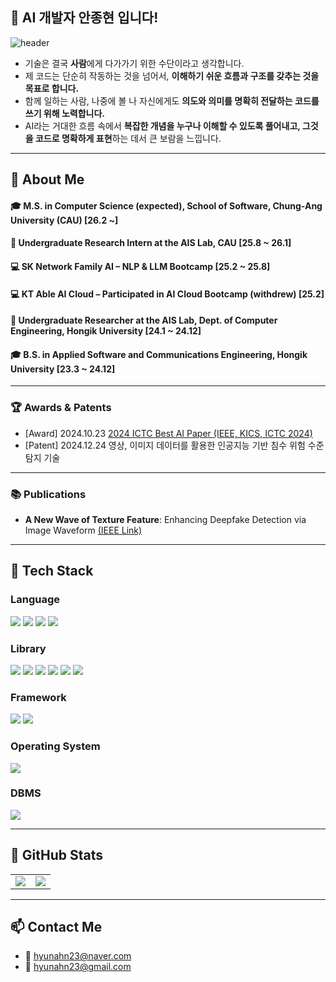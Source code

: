## 🌱 AI 개발자 안종현 입니다!

![header](https://capsule-render.vercel.app/api?type=waving&color=gradient&height=300&section=header&text=Good%20to%20see%20you%20%F0%9F%A4%97)

- 기술은 결국 **사람**에게 다가가기 위한 수단이라고 생각합니다.
- 제 코드는 단순히 작동하는 것을 넘어서, **이해하기 쉬운 흐름과 구조를 갖추는 것을 목표로 합니다.**
- 함께 일하는 사람, 나중에 볼 나 자신에게도 **의도와 의미를 명확히 전달하는 코드를 쓰기 위해 노력합니다.**
- AI라는 거대한 흐름 속에서 **복잡한 개념을 누구나 이해할 수 있도록 풀어내고, 그것을 코드로 명확하게 표현**하는 데서 큰 보람을 느낍니다.

---

## 👀 About Me

#### 🎓 M.S. in Computer Science (expected), School of Software, Chung-Ang University (CAU) [26.2 ~]  
#### 🔬 Undergraduate Research Intern at the AIS Lab, CAU [25.8 ~ 26.1]  
#### 💻 SK Network Family AI – NLP & LLM Bootcamp [25.2 ~ 25.8]  
#### 💻 KT Able AI Cloud – Participated in AI Cloud Bootcamp (withdrew) [25.2]  
#### 🔬 Undergraduate Researcher at the AIS Lab, Dept. of Computer Engineering, Hongik University [24.1 ~ 24.12]  
#### 🎓 B.S. in Applied Software and Communications Engineering, Hongik University [23.3 ~ 24.12]

---

### 🏆 Awards & Patents

- [Award] 2024.10.23 [2024 ICTC Best AI Paper (IEEE, KICS, ICTC 2024)](https://www.hongik.ac.kr/kr/newscenter/news.do?mode=view&articleNo=128180)
- [Patent] 2024.12.24 영상, 이미지 데이터를 활용한 인공지능 기반 침수 위험 수준 탐지 기술

---

### 📚 Publications

- **A New Wave of Texture Feature**: Enhancing Deepfake Detection via Image Waveform [(IEEE Link)](https://ieeexplore.ieee.org/document/10827484)

---

## 🧱 Tech Stack

### Language  
<div>
  <img src="https://img.shields.io/badge/Python-3776AB?style=flat-square&logo=Python&logoColor=white"/>
  <img src="https://img.shields.io/badge/JavaScript-F7DF1E?style=flat-square&logo=JavaScript&logoColor=white"/>
  <img src="https://img.shields.io/badge/HTML5-E34F26?style=flat-square&logo=HTML5&logoColor=white"/>
  <img src="https://img.shields.io/badge/CSS3-1572B6?style=flat-square&logo=CSS3&logoColor=white"/>
</div>

### Library  
<div>
  <img src="https://img.shields.io/badge/PyTorch-EE4C2C?style=flat-square&logo=PyTorch&logoColor=white"/>
  <img src="https://img.shields.io/badge/TensorFlow-43B02A?style=flat-square&logo=TensorFlow&logoColor=white"/>
  <img src="https://img.shields.io/badge/NumPy-013243?style=flat-square&logo=NumPy&logoColor=white"/>
  <img src="https://img.shields.io/badge/pandas-150458?style=flat-square&logo=pandas&logoColor=white"/>
  <img src="https://img.shields.io/badge/OpenCV-5C3EE8?style=flat-square&logo=OpenCV&logoColor=white"/>
  <img src="https://img.shields.io/badge/Scikit--learn-F7931E?style=flat-square&logo=Scikit-learn&logoColor=white"/>
</div>

### Framework  
<div>
  <img src="https://img.shields.io/badge/Django-092E20?style=flat-square&logo=Django&logoColor=white"/>
  <img src="https://img.shields.io/badge/LangChain-1C3C3C?style=flat-square&logo=LangChain&logoColor=white"/>
</div>

### Operating System  
<div>
  <img src="https://img.shields.io/badge/Linux-FCC624?style=flat-square&logo=Linux&logoColor=white"/>
</div>

### DBMS  
<div>
  <img src="https://img.shields.io/badge/mysql-4479A1?style=flat-square&logo=mysql&logoColor=white"/>
</div>


---

## 🤔 GitHub Stats

<table>
  <tr>
    <td><img src="https://github-readme-stats.vercel.app/api?username=hyunahn23&show_icons=true&theme=transparent&cache_seconds=1806" /></td>
    <td><img src="https://github-readme-stats.vercel.app/api/top-langs/?username=hyunahn23&layout=compact&cache_seconds=1806" /></td>
  </tr>
</table>


---

## 📫 Contact Me

- 📧 hyunahn23@naver.com  
- 📧 hyunahn23@gmail.com

